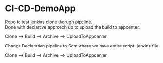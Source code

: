 # CI-CD-DemoApp
Repo to test jenkins clone thorugh pipeline. \
Done with declartive approach up to upload the build to appcenter.

Clone --> Build --> Archive --> UploadToAppcenter

Change Declaration pipeline to Scm where we have entire script .jenkins file

Clone --> Build --> Archive --> UploadToAppcenter
